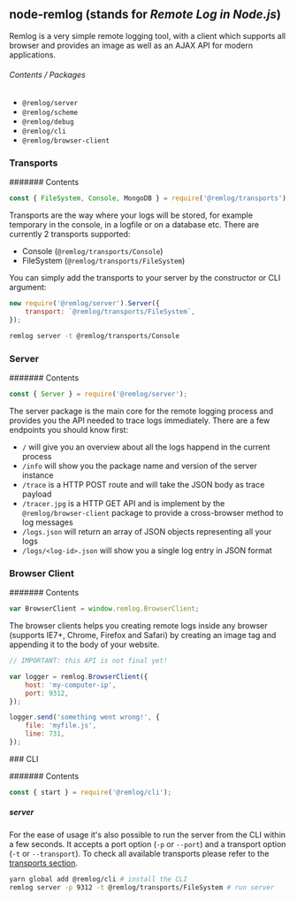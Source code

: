 ## node-remlog (stands for _Remote Log in Node.js_)

Remlog is a very simple remote logging tool, with a client which supports all browser and provides an image as well as an AJAX API for modern applications.

###### Contents / Packages

* `@remlog/server`
* `@remlog/scheme`
* `@remlog/debug`
* `@remlog/cli`
* `@remlog/browser-client`

### Transports

####### Contents

```js
const { FileSystem, Console, MongoDB } = require('@remlog/transports');
```

Transports are the way where your logs will be stored, for example temporary in the console, in a logfile or on a database etc. There are currently 2 transports supported:

* Console (`@remlog/transports/Console`)
* FileSystem (`@remlog/transports/FileSystem`)

You can simply add the transports to your server by the constructor or CLI argument:

```js
new require('@remlog/server').Server({
    transport: `@remlog/transports/FileSystem`,
});
```

```bash
remlog server -t @remlog/transports/Console
```

### Server

####### Contents

```js
const { Server } = require('@remlog/server');
```

The server package is the main core for the remote logging process and provides you the API needed to trace logs immediately.
There are a few endpoints you should know first:

* `/` will give you an overview about all the logs happend in the current process
* `/info` will show you the package name and version of the server instance
* `/trace` is a HTTP POST route and will take the JSON body as trace payload
* `/tracer.jpg` is a HTTP GET API and is implement by the `@remlog/browser-client` package to provide a cross-browser method to log messages
* `/logs.json` will return an array of JSON objects representing all your logs
* `/logs/<log-id>.json` will show you a single log entry in JSON format

### Browser Client

####### Contents

```js
var BrowserClient = window.remlog.BrowserClient;
```

The browser clients helps you creating remote logs inside any browser (supports IE7+, Chrome, Firefox and Safari) by creating an image tag
and appending it to the body of your website.

```js
// IMPORTANT: this API is not final yet!

var logger = remlog.BrowserClient({
    host: 'my-computer-ip',
    port: 9312,
});

logger.send('something went wrong!', {
    file: 'myfile.js',
    line: 731,
});
```

### CLI

####### Contents

```js
const { start } = require('@remlog/cli');
```

##### server

For the ease of usage it's also possible to run the server from the CLI within a few seconds. It accepts a port option (`-p` or `--port`) and a transport option (`-t` or `--transport`). To check all available transports please refer to the [transports section](#transports).

```bash
yarn global add @remlog/cli # install the CLI
remlog server -p 9312 -t @remlog/transports/FileSystem # run server
```
